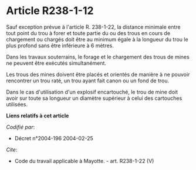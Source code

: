 # Article R238-1-12

Sauf exception prévue à l'article R. 238-1-22, la distance minimale entre tout point du trou à forer et toute partie du ou
des trous en cours de chargement ou chargés doit être au minimum égale à la longueur du trou le plus profond sans être
inférieure à 6 mètres. 

Dans les travaux souterrains, le forage et le chargement des trous de mines ne peuvent être exécutés simultanément. 

Les trous des mines doivent être placés et orientés de manière à ne pouvoir rencontrer un trou raté, un trou ayant fait canon
ou un fond de trou. 

Dans le cas d'utilisation d'un explosif encartouché, le trou de mine doit avoir sur toute sa longueur un diamètre supérieur à
celui des cartouches utilisées.

**Liens relatifs à cet article**

_Codifié par_:

  - Décret n°2004-196 2004-02-25

_Cite_:

  - Code du travail applicable à Mayotte. - art. R238-1-22 (V)
